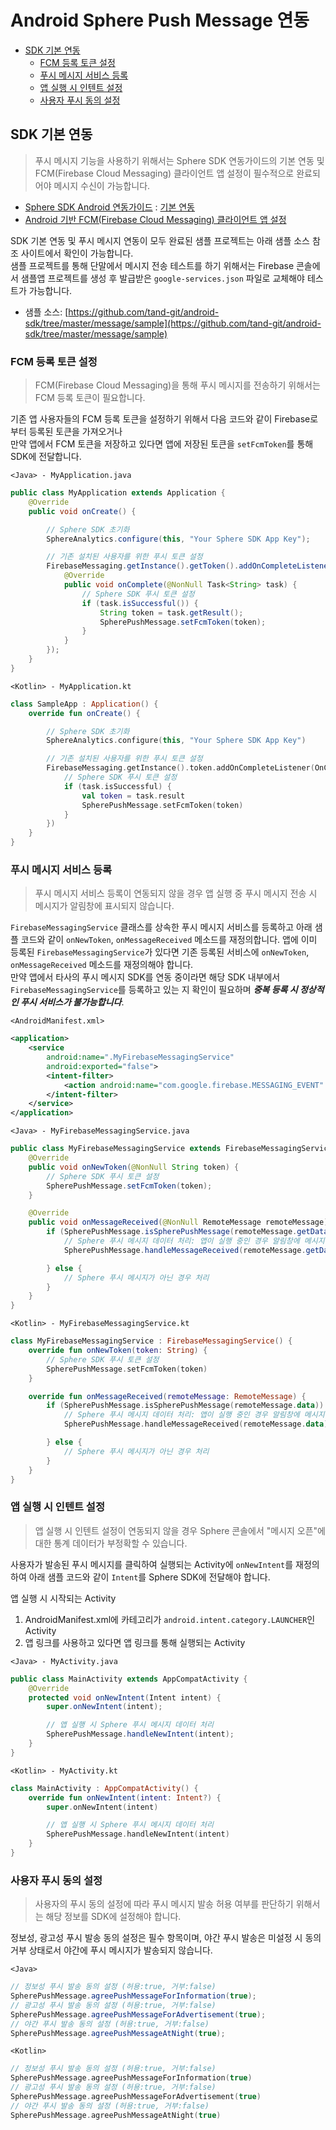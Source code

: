 # Android Sphere Push Message 연동

* [SDK 기본 연동](#SDK-기본-연동)
  * [FCM 등록 토큰 설정](#FCM-등록-토큰-설정)
  * [푸시 메시지 서비스 등록](#푸시-메시지-서비스-등록)
  * [앱 실행 시 인텐트 설정](#앱-실행-시-인텐트-설정)
  * [사용자 푸시 동의 설정](#사용자-푸시-동의-설정)

## SDK 기본 연동

> 푸시 메시지 기능을 사용하기 위해서는 Sphere SDK 연동가이드의 기본 연동 및 FCM(Firebase Cloud Messaging) 클라이언트 앱 설정이 필수적으로 완료되어야 메시지 수신이 가능합니다.

* [Sphere SDK Android 연동가이드](https://github.com/tand-git/android-sdk) : [기본 연동](https://github.com/tand-git/android-sdk#기본-연동)
* [Android 기반 FCM(Firebase Cloud Messaging) 클라이언트 앱 설정](https://firebase.google.com/docs/cloud-messaging/android/client)

SDK 기본 연동 및 푸시 메시지 연동이 모두 완료된 샘플 프로젝트는 아래 샘플 소스 참조 사이트에서 확인이 가능합니다.  
샘플 프로젝트를 통해 단말에서 메시지 전송 테스트를 하기 위해서는 Firebase 콘솔에서 샘플앱 프로젝트를 생성 후 발급받은 `google-services.json` 파일로 교체해야 테스트가 가능합니다.

* 샘플 소스: [https://github.com/tand-git/android-sdk/tree/master/message/sample](https://github.com/tand-git/android-sdk/tree/master/message/sample)

### FCM 등록 토큰 설정

> FCM(Firebase Cloud Messaging)을 통해 푸시 메시지를 전송하기 위해서는 FCM 등록 토큰이 필요합니다.

기존 앱 사용자들의 FCM 등록 토큰을 설정하기 위해서 다음 코드와 같이 Firebase로 부터 등록된 토큰을 가져오거나  
만약 앱에서 FCM 토큰을 저장하고 있다면 앱에 저장된 토큰을 `setFcmToken`를 통해 SDK에 전달합니다.

`<Java> - MyApplication.java`

```java
public class MyApplication extends Application {
    @Override
    public void onCreate() {

        // Sphere SDK 초기화
        SphereAnalytics.configure(this, "Your Sphere SDK App Key");

        // 기존 설치된 사용자를 위한 푸시 토큰 설정
        FirebaseMessaging.getInstance().getToken().addOnCompleteListener(new OnCompleteListener<String>() {
            @Override
            public void onComplete(@NonNull Task<String> task) {
                // Sphere SDK 푸시 토큰 설정
                if (task.isSuccessful()) {
                    String token = task.getResult();
                    SpherePushMessage.setFcmToken(token);
                }
            }
        });
    }
}
```

`<Kotlin> - MyApplication.kt`

```kt
class SampleApp : Application() {
    override fun onCreate() {

        // Sphere SDK 초기화
        SphereAnalytics.configure(this, "Your Sphere SDK App Key")

        // 기존 설치된 사용자를 위한 푸시 토큰 설정
        FirebaseMessaging.getInstance().token.addOnCompleteListener(OnCompleteListener { task ->
            // Sphere SDK 푸시 토큰 설정
            if (task.isSuccessful) {
                val token = task.result
                SpherePushMessage.setFcmToken(token)
            }
        })
    }
}
```

### 푸시 메시지 서비스 등록

> 푸시 메시지 서비스 등록이 연동되지 않을 경우 앱 실행 중 푸시 메시지 전송 시 메시지가 알림창에 표시되지 않습니다.

`FirebaseMessagingService` 클래스를 상속한 푸시 메시지 서비스를 등록하고 아래 샘플 코드와 같이 `onNewToken`, `onMessageReceived` 메소드를 재정의합니다. 앱에 이미 등록된 `FirebaseMessagingService`가 있다면 기존 등록된 서비스에 `onNewToken`, `onMessageReceived` 메소드를 재정의해야 합니다.  
만약 앱에서 타사의 푸시 메시지 SDK를 연동 중이라면 해당 SDK 내부에서 `FirebaseMessagingService`를 등록하고 있는 지 확인이 필요하며 ***중복 등록 시 정상적인 푸시 서비스가 불가능합니다***.

`<AndroidManifest.xml>`

```xml
<application>
    <service
        android:name=".MyFirebaseMessagingService"
        android:exported="false">
        <intent-filter>
            <action android:name="com.google.firebase.MESSAGING_EVENT" />
        </intent-filter>
    </service>
</application>
```

`<Java> - MyFirebaseMessagingService.java`

```java
public class MyFirebaseMessagingService extends FirebaseMessagingService {
    @Override
    public void onNewToken(@NonNull String token) {
        // Sphere SDK 푸시 토큰 설정
        SpherePushMessage.setFcmToken(token);
    }

    @Override
    public void onMessageReceived(@NonNull RemoteMessage remoteMessage) {
        if (SpherePushMessage.isSpherePushMessage(remoteMessage.getData())) {
            // Sphere 푸시 메시지 데이터 처리: 앱이 실행 중인 경우 알림창에 메시지 표시
            SpherePushMessage.handleMessageReceived(remoteMessage.getData());

        } else {
            // Sphere 푸시 메시지가 아닌 경우 처리
        }
    }
}
```

`<Kotlin> - MyFirebaseMessagingService.kt`

```kt
class MyFirebaseMessagingService : FirebaseMessagingService() {
    override fun onNewToken(token: String) {
        // Sphere SDK 푸시 토큰 설정
        SpherePushMessage.setFcmToken(token)
    }

    override fun onMessageReceived(remoteMessage: RemoteMessage) {
        if (SpherePushMessage.isSpherePushMessage(remoteMessage.data)) {
            // Sphere 푸시 메시지 데이터 처리: 앱이 실행 중인 경우 알림창에 메시지 표시
            SpherePushMessage.handleMessageReceived(remoteMessage.data)

        } else {
            // Sphere 푸시 메시지가 아닌 경우 처리
        }
    }
}
```

### 앱 실행 시 인텐트 설정

> 앱 실행 시 인텐트 설정이 연동되지 않을 경우 Sphere 콘솔에서 "메시지 오픈"에 대한 통계 데이터가 부정확할 수 있습니다.

사용자가 발송된 푸시 메시지를 클릭하여 실행되는 Activity에 `onNewIntent`를 재정의 하여 아래 샘플 코드와 같이 `Intent`를 Sphere SDK에 전달해야 합니다.

앱 실행 시 시작되는 Activity
1. AndroidManifest.xml에 카테고리가 `android.intent.category.LAUNCHER`인 Activity
2. 앱 링크를 사용하고 있다면 앱 링크를 통해 실행되는 Activity

`<Java> - MyActivity.java`

```java
public class MainActivity extends AppCompatActivity {
    @Override
    protected void onNewIntent(Intent intent) {
        super.onNewIntent(intent);

        // 앱 실행 시 Sphere 푸시 메시지 데이터 처리
        SpherePushMessage.handleNewIntent(intent);
    }
}
```

`<Kotlin> - MyActivity.kt`

```kt
class MainActivity : AppCompatActivity() {
    override fun onNewIntent(intent: Intent?) {
        super.onNewIntent(intent)

        // 앱 실행 시 Sphere 푸시 메시지 데이터 처리
        SpherePushMessage.handleNewIntent(intent)
    }
}
```

### 사용자 푸시 동의 설정

> 사용자의 푸시 동의 설정에 따라 푸시 메시지 발송 허용 여부를 판단하기 위해서는 해당 정보를 SDK에 설정해야 합니다.

정보성, 광고성 푸시 발송 동의 설정은 필수 항목이며, 야간 푸시 발송은 미설정 시 동의 거부 상태로서 야간에 푸시 메시지가 발송되지 않습니다.

`<Java>`

```java
// 정보성 푸시 발송 동의 설정 (허용:true, 거부:false)
SpherePushMessage.agreePushMessageForInformation(true);
// 광고성 푸시 발송 동의 설정 (허용:true, 거부:false)
SpherePushMessage.agreePushMessageForAdvertisement(true);
// 야간 푸시 발송 동의 설정 (허용:true, 거부:false)
SpherePushMessage.agreePushMessageAtNight(true);
```

`<Kotlin>`

```kt
// 정보성 푸시 발송 동의 설정 (허용:true, 거부:false)
SpherePushMessage.agreePushMessageForInformation(true)
// 광고성 푸시 발송 동의 설정 (허용:true, 거부:false)
SpherePushMessage.agreePushMessageForAdvertisement(true)
// 야간 푸시 발송 동의 설정 (허용:true, 거부:false)
SpherePushMessage.agreePushMessageAtNight(true)
```
